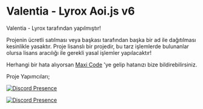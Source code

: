 # Valentia - Lyrox Aoi.js v6
Valentia - Lyrox tarafından yapılmıştır!

Projenin ücretli satılması veya başkası tarafından başka bir ad ile dağıtılması kesinlikle yasaktır. Proje lisanslı bir projedir, bu tarz işlemlerde bulunanlar olursa lisans aracılığı ile gerekli yasal işlemler yapılacaktır!

Herhangi bir hata alıyorsan [Maxi Code](https://discord.gg/zA62YzH44Z)
'ye gelip hatanızı bize bildirebilirsiniz.

Proje Yapımcıları;

[![Discord Presence](https://lanyard.cnrad.dev/api/886599539123978260)](https://discord.com/users/886599539123978260)

[![Discord Presence](https://lanyard.cnrad.dev/api/1031841616023007282)](https://discord.com/users/1031841616023007282)
